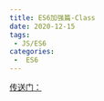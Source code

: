 ```yaml
---
title: ES6加强篇-Class
date: 2020-12-15
tags:
 - JS/ES6
categories:
 -  ES6
---
```


[传送门：](https://blog.csdn.net/qq_42602282/article/details/106917287)